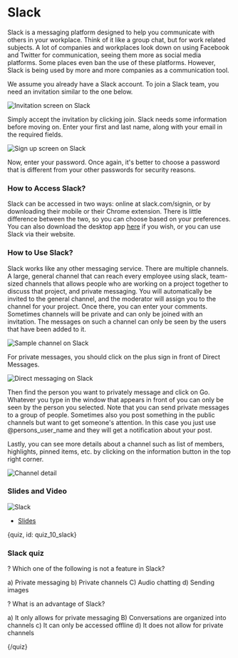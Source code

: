 # Slack
 
Slack is a messaging platform designed to help you communicate with others in your workplace. Think of it like a group chat, but for work related subjects. A lot of companies and workplaces look down on using Facebook and Twitter for communication, seeing them more as social media platforms. Some places even ban the use of these platforms. However, Slack is being used by more and more companies as a communication tool.

We assume you already have a Slack account. To join a Slack team, you need an invitation similar to the one below.

![Invitation screen on Slack](images/10_slack/10_google_slack_01.png)

Simply accept the invitation by clicking join. Slack needs some information before moving on. Enter your first and last name, along with your email in the required fields.

![Sign up screen on Slack](images/10_slack/10_google_slack_02.png)

Now, enter your password. Once again, it's better to choose a password that is different from your other passwords for security reasons.

### How to Access Slack?
 
Slack can be accessed in two ways: online at slack.com/signin, or by downloading their mobile or their Chrome extension. There is little difference between the two, so you can choose based on your preferences. You can also download the desktop app [here](https://chrome.google.com/webstore/detail/slack/jeogkiiogjbmhklcnbgkdcjoioegiknm?hl=en-US) if you wish, or you can use Slack via their website.
 
### How to Use Slack?
 
Slack works like any other messaging service. There are multiple channels. A large, general channel that can reach every employee using slack, team-sized channels that allows people who are working on a project together to discuss that project, and private messaging. You will automatically be invited to the general channel, and the moderator will assign you to the channel for your project. Once there, you can enter your comments. Sometimes channels will be private and can only be joined with an invitation. The messages on such a channel can only be seen by the users that have been added to it.
 
![Sample channel on Slack](images/10_slack/10_google_slack_03.png)
 
For private messages, you should click on the plus sign in front of Direct Messages.
 
![Direct messaging on Slack](images/10_slack/10_google_slack_04.png)
  
Then find the person you want to privately message and click on Go. Whatever you type in the window that appears in front of you can only be seen by the person you selected. Note that you can send private messages to a group of people. Sometimes also you post something in the public channels but want to get someone's attention. In this case you just use @persons_user_name and they will get a notification about your post.

Lastly, you can see more details about a channel such as list of members, highlights, pinned items, etc. by clicking on the information button in the top right corner.

![Channel detail](images/10_slack/10_google_slack_05.png)

### Slides and Video

![Slack](https://youtu.be/2DPmdh2CSq8)

* [Slides](https://docs.google.com/presentation/d/1MRilsnUC53namMrkqA9O7MkBybbQ4JKTvVNFlomkMuM/edit?usp=sharing)

{quiz, id: quiz_10_slack}

### Slack quiz

? Which one of the following is not a feature in Slack?

a) Private messaging
b) Private channels
C) Audio chatting
d) Sending images

? What is an advantage of Slack?

a) It only allows for private messaging
B) Conversations are organized into channels
c) It can only be accessed offline
d) It does not allow for private channels

{/quiz}